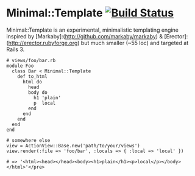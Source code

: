 # Minimal::Template [![Build Status](https://secure.travis-ci.org/svenfuchs/minimal.png?branch=master)](http://travis-ci.org/svenfuchs/minimal)

Minimal::Template is an experimental, minimalistic templating engine inspired by
[Markaby]:(http://github.com/markaby/markaby) &
[Erector]:(http://erector.rubyforge.org) but much smaller (~55 loc) and
targeted at Rails 3.

    # views/foo/bar.rb
    module Foo
      class Bar < Minimal::Template
        def to_html
          html do
            head
            body do
              h1 'plain'
              p  local
            end
          end
        end
      end
    end

    # somewhere else
    view = ActionView::Base.new('path/to/your/views')
    view.render(:file => 'foo/bar', :locals => { :local => 'local' })

    # => '<html><head></head><body><h1>plain</h1><p>local</p></body></html>'</pre>

